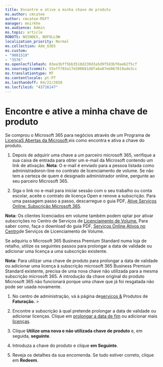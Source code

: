 ```yaml
---
title: Encontre e ative a minha chave de produto
ms.author: cmcatee
author: cmcatee-MSFT
manager: mnirkhe
ms.audience: Admin
ms.topic: article
ROBOTS: NOINDEX, NOFOLLOW
localization_priority: Normal
ms.collection: Adm_O365
ms.custom:
- "9001519"
- "3576"
ms.openlocfilehash: 03ee3bff5bb3510d239d3a5d9f583bf0ae62f5cf
ms.sourcegitcommit: 55eff703a17e500681d8fa6a87eb067019ade3cc
ms.translationtype: MT
ms.contentlocale: pt-PT
ms.lasthandoff: 04/22/2020
ms.locfileid: "43716147"
---
```

# <a name="find-and-activate-my-product-key"></a>Encontre e ative a minha chave de produto

Se comprou o Microsoft 365 para negócios através de um Programa de [LicençaS Abertas da Microsoft,](https://go.microsoft.com/fwlink/p/?LinkID=613298)eis como encontra e ativa a chave do produto.

1. Depois de adquirir uma chave a um parceiro microsoft 365, verifique a sua caixa de entrada para obter um e-mail da Microsoft contendo um link de ativação.  **Nota**: O e-mail é enviado para a pessoa listada como administradoron-line no contrato de licenciamento de volume.  Se não tem a certeza de quem é designado administrador online, pergunte ao seu parceiro Microsoft 365.

2. Siga o link no e-mail para iniciar sessão com o seu trabalho ou conta escolar, aceite o contrato de licença Open e renove a subscrição.  Para uma passagem passo a passo, descarregue o guia PDF, [Ative Serviços Online: Subscrição Microsoft 365](https://go.microsoft.com/fwlink/p/?LinkId=618100). 

**Nota:** Os clientes licenciados em volume também podem optar por ativar subscrições no Centro de Serviços de [Licenciamento de Volume.](https://go.microsoft.com/fwlink/p/?LinkID=282016)  Para saber como, faça o download do guia PDF, [Serviços Online Ativos no Centro](https://go.microsoft.com/fwlink/p/?LinkId=618096)de Serviços de Licenciamento de Volume.

Se adquiriu o Microsoft 365 Business Premium Standard numa loja de retalho, utilize os seguintes passos para prolongar a data de validade ou adicionar uma licença a uma subscrição existente.

**Nota:** Para utilizar uma chave de produto para prolongar a data de validade ou adicionar uma licença à subscrição microsoft 365 Business Premium Standard existente, precisa de uma nova chave não utilizada para a mesma subscrição microsoft 365.  A introdução da chave original do produto Microsoft 365 não funcionará porque uma chave que já foi resgatada não pode ser usada novamente.

1. No centro de administração, vá à página de[serviços &](https://go.microsoft.com/fwlink/p/?linkid=842054) Produtos de **Faturação.** > 

2. Encontre a subscrição à qual pretende prolongar a data de validade ou adicionar licenças.  Clique em [prolongar a data de fim](https://go.microsoft.com/fwlink/p/?linkid=842054) ou adicionar mais [licenças](https://go.microsoft.com/fwlink/p/?linkid=842054).

3. Clique **Utilize uma nova e não utilizada chave de produto** e, em seguida, **seguinte**.

4. Introduza a chave do produto e clique **em Seguinte**.

5. Reveja os detalhes da sua encomenda.  Se tudo estiver correto, clique em **Redeem**.